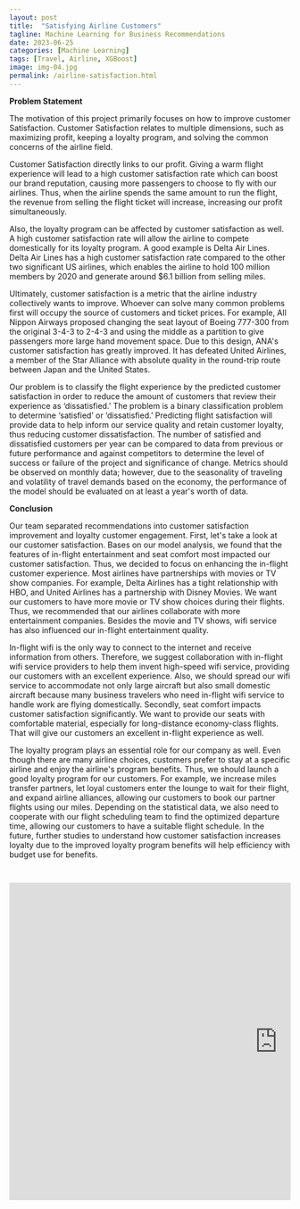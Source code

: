 ```yaml
---
layout: post
title:  "Satisfying Airline Customers"
tagline: Machine Learning for Business Recommendations
date: 2023-06-25
categories: [Machine Learning]
tags: [Travel, Airline, XGBoost]
image: img-04.jpg
permalink: /airline-satisfaction.html
---
```


<strong> Problem Statement </strong>

The motivation of this project primarily focuses on how to improve customer Satisfaction. Customer Satisfaction relates to multiple dimensions, such as maximizing profit, keeping a loyalty program, and solving the common concerns of the airline field.

Customer Satisfaction directly links to our profit. Giving a warm flight experience will lead to a high customer satisfaction rate which can boost our brand reputation, causing more passengers to choose to fly with our airlines. Thus, when the airline spends the same amount to run the flight, the revenue from selling the flight ticket will increase, increasing our profit simultaneously.

Also, the loyalty program can be affected by customer satisfaction as well. A high customer satisfaction rate will allow the airline to compete domestically for its loyalty program. A good example is Delta Air Lines. Delta Air Lines has a high customer satisfaction rate compared to the other two significant US airlines, which enables the airline to hold 100 million members by 2020 and generate around $6.1 billion from selling miles.

Ultimately, customer satisfaction is a metric that the airline industry collectively wants to improve. Whoever can solve many common problems first will occupy the source of customers and ticket prices. For example, All Nippon Airways proposed changing the seat layout of Boeing 777-300 from the original 3-4-3 to 2-4-3 and using the middle as a partition to give passengers more large hand movement space. Due to this design, ANA's customer satisfaction has greatly improved. It has defeated United Airlines, a member of the Star Alliance with absolute quality in the round-trip route between Japan and the United States.

Our problem is to classify the flight experience by the predicted customer satisfaction in order to reduce the amount of customers that review their experience as ‘dissatisfied.’ The problem is a binary classification problem to determine ‘satisfied’ or ‘dissatisfied.’ Predicting flight satisfaction will provide data to help inform our service quality and retain customer loyalty, thus reducing customer dissatisfaction. The number of satisfied and dissatisfied customers per year can be compared to data from previous or future performance and against competitors to determine the level of success or failure of the project and significance of change. Metrics should be observed on monthly data; however, due to the seasonality of traveling and volatility of travel demands based on the economy, the performance of the model should be evaluated on at least a year's worth of data.

<strong> Conclusion </strong> 

Our team separated recommendations into customer satisfaction improvement and loyalty customer engagement. First, let's take a look at our customer satisfaction. Bases on our model analysis, we found that the features of in-flight entertainment and seat comfort most impacted our customer satisfaction. Thus, we decided to focus on enhancing the in-flight customer experience. Most airlines have partnerships with movies or TV show companies. For example, Delta Airlines has a tight relationship with HBO, and  United Airlines has a partnership with Disney Movies. We want our customers to have more movie or TV show choices during their flights. Thus, we recommended that our airlines collaborate with more entertainment companies. Besides the movie and TV shows, wifi service has also influenced our in-flight entertainment quality.

In-flight wifi is the only way to connect to the internet and receive information from others. Therefore, we suggest collaboration with in-flight wifi service providers to help them invent high-speed wifi service, providing our customers with an excellent experience. Also, we should spread our wifi service to accommodate not only large aircraft but also small domestic aircraft because many business travelers who need in-flight wifi service to handle work are flying domestically. Secondly, seat comfort impacts customer satisfaction significantly. We want to provide our seats with comfortable material, especially for long-distance economy-class flights. That will give our customers an excellent in-flight experience as well.

The loyalty program plays an essential role for our company as well. Even though there are many airline choices, customers prefer to stay at a specific airline and enjoy the airline's program benefits. Thus, we should launch a good loyalty program for our customers. For example, we increase miles transfer partners, let loyal customers enter the lounge to wait for their flight, and expand airline alliances, allowing our customers to book our partner flights using our miles. Depending on the statistical data, we also need to cooperate with our flight scheduling team to find the optimized departure time, allowing our customers to have a suitable flight schedule. In the future, further studies to understand how customer satisfaction increases loyalty due to the improved loyalty program benefits will help efficiency with budget use for benefits.

<pre><code>

<iframe src="https://docs.google.com/presentation/d/e/2PACX-1vSPVdvnh6_n2m8Gqe796MWW5qKdA4gqBcwighbpVspyW28pkXfZvuAeB9IiIQffNQ2OWbdCwwotJb9q/embed?start=false&loop=true&delayms=3000" frameborder="0" width="960" height="569" allowfullscreen="true" mozallowfullscreen="true" webkitallowfullscreen="true"></iframe>

</code></pre>